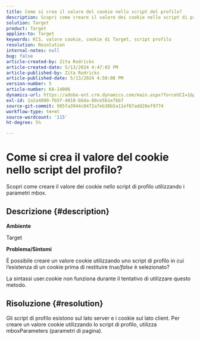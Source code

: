 ```yaml
---
title: Come si crea il valore del cookie nello script del profilo?
description: Scopri come creare il valore dei cookie nello script di profilo utilizzando i parametri mbox.
solution: Target
product: Target
applies-to: Target
keywords: KCS, valore cookie, cookie di Target, script profilo
resolution: Resolution
internal-notes: null
bug: false
article-created-by: Zita Rodricks
article-created-date: 5/13/2024 4:47:03 PM
article-published-by: Zita Rodricks
article-published-date: 5/13/2024 4:50:08 PM
version-number: 5
article-number: KA-14006
dynamics-url: https://adobe-ent.crm.dynamics.com/main.aspx?forceUCI=1&pagetype=entityrecord&etn=knowledgearticle&id=4a4fb16a-4811-ef11-9f8a-6045bd03c412
exl-id: 2a2a4080-fb5f-4810-b6da-80ce5b1e7bb7
source-git-commit: 985fa3944c0472a7eb30b5a11ef87add28ef9774
workflow-type: tm+mt
source-wordcount: '115'
ht-degree: 5%

---
```


# Come si crea il valore del cookie nello script del profilo?


Scopri come creare il valore dei cookie nello script di profilo utilizzando i parametri mbox.

## Descrizione {#description}


<b>Ambiente</b>

Target



<b>Problema/Sintomi</b>

È possibile creare un valore cookie utilizzando uno script di profilo in cui l’esistenza di un cookie prima di restituire *true/false* è selezionato?

La sintassi user.cookie non funziona durante il tentativo di utilizzare questo metodo.


## Risoluzione {#resolution}


Gli script di profilo esistono sul lato server e i cookie sul lato client. Per creare un valore cookie utilizzando lo script di profilo, utilizza mboxParameters (parametri di pagina).
